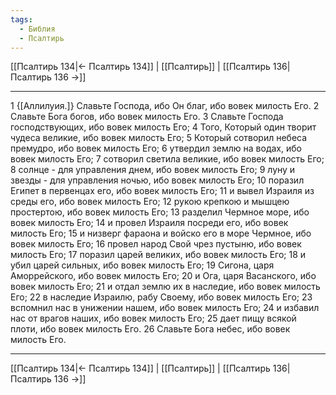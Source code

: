 ```yaml
---
tags:
  - Библия
  - Псалтирь
---
```

[[Псалтирь 134|← Псалтирь 134]] | [[Псалтирь]] | [[Псалтирь 136|Псалтирь 136 →]]

---
1 {[Аллилуия.]} Славьте Господа, ибо Он благ, ибо вовек милость Его.
2 Славьте Бога богов, ибо вовек милость Его.
3 Славьте Господа господствующих, ибо вовек милость Его;
4 Того, Который один творит чудеса великие, ибо вовек милость Его;
5 Который сотворил небеса премудро, ибо вовек милость Его;
6 утвердил землю на водах, ибо вовек милость Его;
7 сотворил светила великие, ибо вовек милость Его;
8 солнце - для управления днем, ибо вовек милость Его;
9 луну и звезды - для управления ночью, ибо вовек милость Его;
10 поразил Египет в первенцах его, ибо вовек милость Его;
11 и вывел Израиля из среды его, ибо вовек милость Его;
12 рукою крепкою и мышцею простертою, ибо вовек милость Его;
13 разделил Чермное море, ибо вовек милость Его;
14 и провел Израиля посреди его, ибо вовек милость Его;
15 и низверг фараона и войско его в море Чермное, ибо вовек милость Его;
16 провел народ Свой чрез пустыню, ибо вовек милость Его;
17 поразил царей великих, ибо вовек милость Его;
18 и убил царей сильных, ибо вовек милость Его;
19 Сигона, царя Аморрейского, ибо вовек милость Его;
20 и Ога, царя Васанского, ибо вовек милость Его;
21 и отдал землю их в наследие, ибо вовек милость Его;
22 в наследие Израилю, рабу Своему, ибо вовек милость Его;
23 вспомнил нас в унижении нашем, ибо вовек милость Его;
24 и избавил нас от врагов наших, ибо вовек милость Его;
25 дает пищу всякой плоти, ибо вовек милость Его.
26 Славьте Бога небес, ибо вовек милость Его.

---
[[Псалтирь 134|← Псалтирь 134]] | [[Псалтирь]] | [[Псалтирь 136|Псалтирь 136 →]]